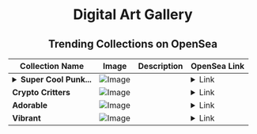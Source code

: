<div align="center">

# Digital Art Gallery

## Trending Collections on OpenSea

| Collection Name                       | Image                                                                                     | Description                       | OpenSea Link                                                                                          |
|---------------------------------------|-------------------------------------------------------------------------------------------|-----------------------------------|--------------------------------------------------------------------------------------------------------|
| **<details><summary>Super Cool Punk...</summary>Super Cool Punks - Chaotic - Eyes and Horn Edition</details>** | ![Image](https://i.seadn.io/s/raw/files/0b7a9650bdbe3e05634c84995c0f112a.png?w=500&auto=format?w=200&auto=format) |  | <details><summary>Link</summary>[Super Cool Punks - Chaotic - Eyes and Horn Edition](https://opensea.io/collection/super-cool-punks-chaotic-eyes-and-horn-edition)</details> |
| **Crypto Critters** | ![Image](https://i.seadn.io/s/raw/files/44b25925f86f284ac83b1c1ae9f75c99.jpg?w=500&auto=format?w=200&auto=format) |  | <details><summary>Link</summary>[Crypto Critters](https://opensea.io/collection/crypto-critters-50)</details> |
| **Adorable** | ![Image](https://i.seadn.io/s/raw/files/91ef951bfb195d670e305b563231c561.jpg?w=500&auto=format?w=200&auto=format) |  | <details><summary>Link</summary>[Adorable](https://opensea.io/collection/adorable-440)</details> |
| **Vibrant** | ![Image](https://i.seadn.io/s/raw/files/36a8a7a89303c96d774f2e6f9aba3f41.jpg?w=500&auto=format?w=200&auto=format) |  | <details><summary>Link</summary>[Vibrant](https://opensea.io/collection/vibrant-437)</details> |

</div>